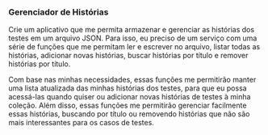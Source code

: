  ### Gerenciador de Histórias

Crie um aplicativo que me permita armazenar e gerenciar as  histórias dos testes em um arquivo JSON. Para isso, eu preciso de um serviço com uma série de 
funções que me permitam ler e escrever no arquivo, listar todas as histórias, adicionar novas histórias, buscar histórias por título e remover histórias por título.

Com base nas minhas necessidades, essas funções me permitirão manter uma lista atualizada das minhas histórias dos testes, para que eu possa acessá-las quando quiser ou adicionar novas 
histórias de testes à minha coleção. 
Além disso, essas funções me permitirão gerenciar facilmente essas histórias, buscando por título ou removendo histórias que não são mais interessantes para os casos de testes.
